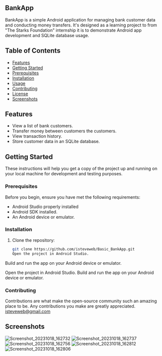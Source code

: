 ## BankApp
BankApp is a simple Android application for managing bank customer data and conducting money
transfers.
It's designed as a learning project to from "The Starks Foundation" internship it is to demonstrate
Android app development and SQLite database usage.

## Table of Contents

- [Features](#features)
- [Getting Started](#getting-started)
- [Prerequisites](#prerequisites)
- [Installation](#installation)
- [Usage](#usage)
- [Contributing](#contributing)
- [License](#license)
- [Screenshots](#screenshots)

## Features

- View a list of bank customers.
- Transfer money between customers the customers.
- View transaction history.
- Store customer data in an SQLite database.

## Getting Started

These instructions will help you get a copy of the project up and running on your
local machine for development and testing purposes.

### Prerequisites

Before you begin, ensure you have met the following requirements:

- Android Studio properly installed
- Android SDK installed.
- An Android device or emulator.

### Installation

1. Clone the repository:

   ```bash
   git clone https://github.com/isteveweb/Basic_BankApp.git
   Open the project in Android Studio.

 Build and run the app on your Android device or emulator.

 Open the project in Android Studio.
 Build and run the app on your Android device or emulator.

 ### Contributing
 Contributions are what make the open-source community such an amazing place to be. 
 Any contributions you make are greatly appreciated.
 isteveweb@gmail.com

## Screenshots
![Screenshot_20231018_162732](https://github.com/isteveweb/Basic_BankApp/assets/130738521/f46b908c-3388-4cf8-a9f3-4c1b9d900afd)
![Screenshot_20231018_162737](https://github.com/isteveweb/Basic_BankApp/assets/130738521/f568f2ff-28af-474a-9e9a-5546b554b563)
![Screenshot_20231018_162756](https://github.com/isteveweb/Basic_BankApp/assets/130738521/b184cc6c-bd7b-4726-a636-3b74908e5b03)
![Screenshot_20231018_162812](https://github.com/isteveweb/Basic_BankApp/assets/130738521/7256d06e-8d01-4a9c-9eff-350d9365d8a3)
![Screenshot_20231018_162806](https://github.com/isteveweb/Basic_BankApp/assets/130738521/aee2f58e-74d5-4d70-b46b-a398c3a88631) 
